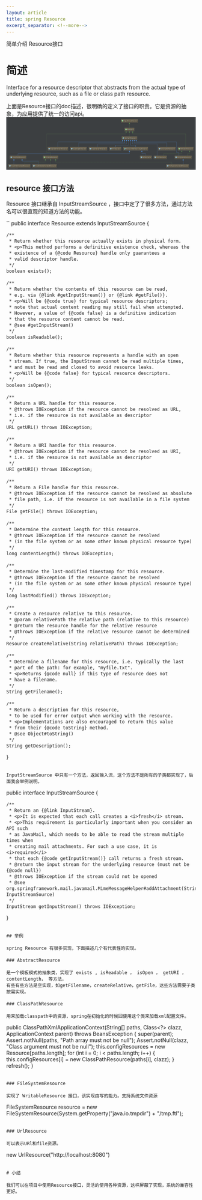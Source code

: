 ```yaml
---
layout: article
title: spring Resource
excerpt_separator: <!--more-->
---
```

简单介绍 Resource接口
<!--more-->
# 简述
Interface for a resource descriptor that abstracts from the actual type of underlying resource,
 such as a file or class path resource.

上面是Resource接口的doc描述，很明确的定义了接口的职责。它是资源的抽象，为应用提供了统一的访问api。
![](https://github.com/whyDK37/note/blob/master/_posts/spring/uml/Resource.png?raw=true)

## resource 接口方法

Resource 接口继承自 InputStreamSource ，接口中定了了很多方法，通过方法名可以很直观的知道方法的功能。

``
public interface Resource extends InputStreamSource {

	/**
	 * Return whether this resource actually exists in physical form.
	 * <p>This method performs a definitive existence check, whereas the
	 * existence of a {@code Resource} handle only guarantees a
	 * valid descriptor handle.
	 */
	boolean exists();

	/**
	 * Return whether the contents of this resource can be read,
	 * e.g. via {@link #getInputStream()} or {@link #getFile()}.
	 * <p>Will be {@code true} for typical resource descriptors;
	 * note that actual content reading may still fail when attempted.
	 * However, a value of {@code false} is a definitive indication
	 * that the resource content cannot be read.
	 * @see #getInputStream()
	 */
	boolean isReadable();

	/**
	 * Return whether this resource represents a handle with an open
	 * stream. If true, the InputStream cannot be read multiple times,
	 * and must be read and closed to avoid resource leaks.
	 * <p>Will be {@code false} for typical resource descriptors.
	 */
	boolean isOpen();

	/**
	 * Return a URL handle for this resource.
	 * @throws IOException if the resource cannot be resolved as URL,
	 * i.e. if the resource is not available as descriptor
	 */
	URL getURL() throws IOException;

	/**
	 * Return a URI handle for this resource.
	 * @throws IOException if the resource cannot be resolved as URI,
	 * i.e. if the resource is not available as descriptor
	 */
	URI getURI() throws IOException;

	/**
	 * Return a File handle for this resource.
	 * @throws IOException if the resource cannot be resolved as absolute
	 * file path, i.e. if the resource is not available in a file system
	 */
	File getFile() throws IOException;

	/**
	 * Determine the content length for this resource.
	 * @throws IOException if the resource cannot be resolved
	 * (in the file system or as some other known physical resource type)
	 */
	long contentLength() throws IOException;

	/**
	 * Determine the last-modified timestamp for this resource.
	 * @throws IOException if the resource cannot be resolved
	 * (in the file system or as some other known physical resource type)
	 */
	long lastModified() throws IOException;

	/**
	 * Create a resource relative to this resource.
	 * @param relativePath the relative path (relative to this resource)
	 * @return the resource handle for the relative resource
	 * @throws IOException if the relative resource cannot be determined
	 */
	Resource createRelative(String relativePath) throws IOException;

	/**
	 * Determine a filename for this resource, i.e. typically the last
	 * part of the path: for example, "myfile.txt".
	 * <p>Returns {@code null} if this type of resource does not
	 * have a filename.
	 */
	String getFilename();

	/**
	 * Return a description for this resource,
	 * to be used for error output when working with the resource.
	 * <p>Implementations are also encouraged to return this value
	 * from their {@code toString} method.
	 * @see Object#toString()
	 */
	String getDescription();
}
```

InputStreamSource 中只有一个方法，返回输入流，这个方法不是所有的子类都实现了，后面我会举例说明。

```
public interface InputStreamSource {

	/**
	 * Return an {@link InputStream}.
	 * <p>It is expected that each call creates a <i>fresh</i> stream.
	 * <p>This requirement is particularly important when you consider an API such
	 * as JavaMail, which needs to be able to read the stream multiple times when
	 * creating mail attachments. For such a use case, it is <i>required</i>
	 * that each {@code getInputStream()} call returns a fresh stream.
	 * @return the input stream for the underlying resource (must not be {@code null})
	 * @throws IOException if the stream could not be opened
	 * @see org.springframework.mail.javamail.MimeMessageHelper#addAttachment(String, InputStreamSource)
	 */
	InputStream getInputStream() throws IOException;
}
```

## 举例

spring Resource 有很多实现，下面描述几个有代表性的实现。

### AbstractResource

是一个模板模式的抽象类，实现了 exists , isReadable ， isOpen ， getURI ，contentLength， 等方法，
有些有些方法是空实现，如getFilename，createRelative，getFile，这些方法需要子类按需实现。

### ClassPathResource

用来加载classpath中的资源，spring在初始化的时候回使用这个类来加载xml配置文件。

```
public ClassPathXmlApplicationContext(String[] paths, Class<?> clazz, ApplicationContext parent)
			throws BeansException {
    super(parent);
    Assert.notNull(paths, "Path array must not be null");
    Assert.notNull(clazz, "Class argument must not be null");
    this.configResources = new Resource[paths.length];
    for (int i = 0; i < paths.length; i++) {
        this.configResources[i] = new ClassPathResource(paths[i], clazz);
    }
    refresh();
}
```

### FileSystemResource

实现了 WritableResource 接口，该实现由写的能力。支持系统文件资源

```
FileSystemResource resource = new FileSystemResource(System.getProperty("java.io.tmpdir") + "/tmp.ftl");
```

### UrlResource

可以表示URl和file资源。

```
new UrlResource("http://localhost:8080")
```

# 小结

我们可以在项目中使用Resource接口，灵活的使用各种资源，这样屏蔽了实现，系统的兼容性更好。